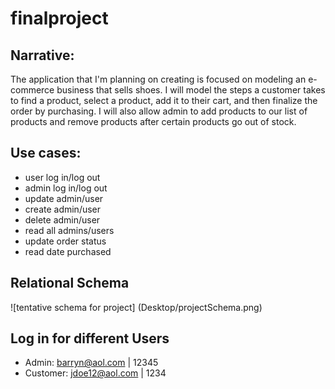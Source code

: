 # finalproject

## Narrative:
The application that I'm planning on creating is focused on modeling an e-commerce business that sells shoes. I will model the steps a customer takes to find a product, select a product, add it to their cart, and then finalize the order by purchasing. I will also allow admin to add products to our list of products and remove products after certain products go out of stock.

## Use cases:
* user log in/log out
* admin log in/log out
* update admin/user
* create admin/user
* delete admin/user
* read all admins/users
* update order status
* read date purchased

## Relational Schema
![tentative schema for project] (Desktop/projectSchema.png)

## Log in for different Users
* Admin: barryn@aol.com | 12345
* Customer: jdoe12@aol.com | 1234
